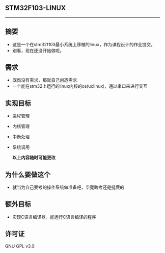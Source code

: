 ## STM32F103-LINUX  
---
## 摘要
- 这是一个在stm32f103最小系统上移植的linux，作为课程设计的作业提交。  
- 别看，现在还没开始做呢。  

## 需求
- 既然没有需求，那就自己创造需求
- 一个能在stm32上运行的linux内核的os(uclinux)，通过串口来进行交互

## 实现目标
- 进程管理
- 内核管理
- 中断处理
- 系统调用  
  
  **以上内容随时可能更改**

## 为什么要做这个
- 就当为自己要考的操作系统做准备吧，毕竟跨考还是挺慌的

## 额外目标
- 实现C语言编译器，能运行C语言编译的程序

## 许可证
GNU GPL v3.0